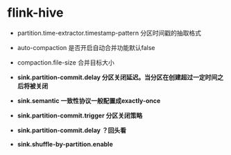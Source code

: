 # flink-hive

* partition.time-extractor.timestamp-pattern 分区时间戳的抽取格式

* auto-compaction 是否开启自动合并功能默认false

* compaction.file-size 合并目标大小

* **sink.partition-commit.delay 分区关闭延迟。当分区在创建超过一定时间之后将被关闭**

* **sink.semantic 一致性协议一般配置成exactly-once**

* **sink.partition-commit.trigger 分区关闭策略**

* **sink.partition-commit.delay ？回头看**

* **sink.shuffle-by-partition.enable**

  
